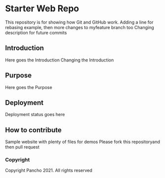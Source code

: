 # Starter Web Repo

This repository is for showing how Git and GitHub work. Adding a line for rebasing example, then more changes to myfeature branch too
Changing description for future commits
## Introduction
Here goes the Introduction
Changing the Introduction
## Purpose
Here goes the Purpose
## Deployment
Deployment status goes here
## How to contribute
Sample website with plenty of files for demos
Please fork this repositoryand then pull request
### Copyright
Copyright Pancho 2021. All rights reserved
